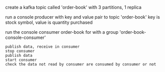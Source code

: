 
create a kafka topic called 'order-book' with 3 partitions, 1 replica 

run a console producer with key and value pair to topic 'order-book'
key is stock symbol, value is quantity purchased

run the console consumer order-book for with a group 'order-book-console-consumer'

```
publish data, receive in consumer 
stop consumer 
publish data 
start consumer 
check the data not read by consumer are consumed by consumer or not
```